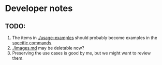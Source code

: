 # Developer notes

## TODO:

1. The items in [./usage-examples](./usage-examples) should probably become examples in the [specific commands](../api/commands/).
2. [./images.md](./images.md) may be deletable now?
3. Preserving the use cases is good by me, but we might want to review them.
